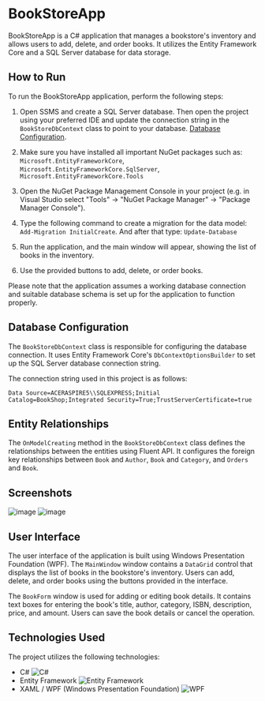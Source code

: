 # BookStoreApp

BookStoreApp is a C# application that manages a bookstore's inventory and allows users to add, delete, and order books. It utilizes the Entity Framework Core and a SQL Server database for data storage.

## How to Run

To run the BookStoreApp application, perform the following steps:

1. Open SSMS and create a SQL Server database. Then open the project using your preferred IDE and update the connection string in the `BookStoreDbContext` class to point to your database. [Database Configuration](#database-configuration).

2. Make sure you have installed all important NuGet packages such as: `Microsoft.EntityFrameworkCore`, `Microsoft.EntityFrameworkCore.SqlServer`, `Microsoft.EntityFrameworkCore.Tools`

3. Open the NuGet Package Management Console in your project (e.g. in Visual Studio select "Tools" -> "NuGet Package Manager" -> "Package Manager Console").

4. Type the following command to create a migration for the data model: `Add-Migration InitialCreate`. And after that type: `Update-Database`

5. Run the application, and the main window will appear, showing the list of books in the inventory.

6. Use the provided buttons to add, delete, or order books.

Please note that the application assumes a working database connection and suitable database schema is set up for the application to function properly.

## Database Configuration

The `BookStoreDbContext` class is responsible for configuring the database connection. It uses Entity Framework Core's `DbContextOptionsBuilder` to set up the SQL Server database connection string.

The connection string used in this project is as follows:
```
Data Source=ACERASPIRE5\\SQLEXPRESS;Initial Catalog=BookShop;Integrated Security=True;TrustServerCertificate=true
```

## Entity Relationships

The `OnModelCreating` method in the `BookStoreDbContext` class defines the relationships between the entities using Fluent API. It configures the foreign key relationships between `Book` and `Author`, `Book` and `Category`, and `Orders` and `Book`.

## Screenshots
![image](https://github.com/knizinsky/BookStore-Desktop-App/assets/108873272/64593780-5234-4dc3-9289-d674dffda0bc)
![image](https://github.com/knizinsky/BookStore-Desktop-App/assets/108873272/d0347279-8b63-43bc-8436-5d01d247a74c)

## User Interface

The user interface of the application is built using Windows Presentation Foundation (WPF). The `MainWindow` window contains a `DataGrid` control that displays the list of books in the bookstore's inventory. Users can add, delete, and order books using the buttons provided in the interface.

The `BookForm` window is used for adding or editing book details. It contains text boxes for entering the book's title, author, category, ISBN, description, price, and amount. Users can save the book details or cancel the operation.

## Technologies Used

The project utilizes the following technologies:

- C#
  ![C#](https://cdn.icon-icons.com/icons2/2415/PNG/32/csharp_original_logo_icon_146578.png)
- Entity Framework
  ![Entity Framework](https://cdn.icon-icons.com/icons2/2415/PNG/32/dot_net_original_wordmark_logo_icon_146547.png)
- XAML / WPF (Windows Presentation Foundation)
  ![WPF](https://cdn.icon-icons.com/icons2/2530/PNG/48/wpf_button_icon_151942.png)
